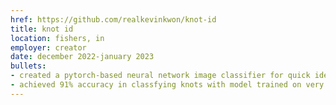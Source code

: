 ```yaml
---
href: https://github.com/realkevinkwon/knot-id
title: knot id
location: fishers, in
employer: creator
date: december 2022-january 2023
bullets:
- created a pytorch-based neural network image classifier for quick identification of common rope knots
- achieved 91% accuracy in classfying knots with model trained on very small set of training data (1,152 images)
---
```


